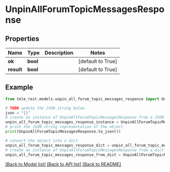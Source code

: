 # UnpinAllForumTopicMessagesResponse


## Properties

Name | Type | Description | Notes
------------ | ------------- | ------------- | -------------
**ok** | **bool** |  | [default to True]
**result** | **bool** |  | [default to True]

## Example

```python
from tele_rest.models.unpin_all_forum_topic_messages_response import UnpinAllForumTopicMessagesResponse

# TODO update the JSON string below
json = "{}"
# create an instance of UnpinAllForumTopicMessagesResponse from a JSON string
unpin_all_forum_topic_messages_response_instance = UnpinAllForumTopicMessagesResponse.from_json(json)
# print the JSON string representation of the object
print(UnpinAllForumTopicMessagesResponse.to_json())

# convert the object into a dict
unpin_all_forum_topic_messages_response_dict = unpin_all_forum_topic_messages_response_instance.to_dict()
# create an instance of UnpinAllForumTopicMessagesResponse from a dict
unpin_all_forum_topic_messages_response_from_dict = UnpinAllForumTopicMessagesResponse.from_dict(unpin_all_forum_topic_messages_response_dict)
```
[[Back to Model list]](../README.md#documentation-for-models) [[Back to API list]](../README.md#documentation-for-api-endpoints) [[Back to README]](../README.md)


